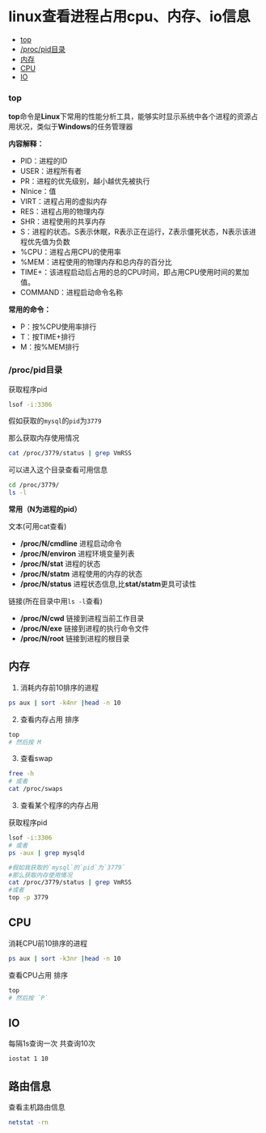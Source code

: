 # linux查看进程占用cpu、内存、io信息

- [top](#top)
- [/proc/pid目录](#/proc/pid目录)
- [内存](#内存)
- [CPU](#CPU)
- [IO](#IO)







### top

**top**命令是**Linux**下常用的性能分析工具，能够实时显示系统中各个进程的资源占用状况，类似于**Windows**的任务管理器

**内容解释：**

- PID：进程的ID
- USER：进程所有者
- PR：进程的优先级别，越小越优先被执行
- NInice：值
- VIRT：进程占用的虚拟内存
- RES：进程占用的物理内存
- SHR：进程使用的共享内存
- S：进程的状态。S表示休眠，R表示正在运行，Z表示僵死状态，N表示该进程优先值为负数
- %CPU：进程占用CPU的使用率
- %MEM：进程使用的物理内存和总内存的百分比
- TIME+：该进程启动后占用的总的CPU时间，即占用CPU使用时间的累加值。
- COMMAND：进程启动命令名称



**常用的命令：**

- P：按%CPU使用率排行
- T：按TIME+排行
- M：按%MEM排行



### /proc/pid目录

获取程序pid

```bash
lsof -i:3306
```



假如获取的`mysql`的`pid`为`3779` 

那么获取内存使用情况

```bash
cat /proc/3779/status | grep VmRSS
```



可以进入这个目录查看可用信息

```bash
cd /proc/3779/
ls -l
```



**常用（N为进程的pid）**

文本(可用cat查看)

- **/proc/N/cmdline** 进程启动命令
- **/proc/N/environ** 进程环境变量列表
- **/proc/N/stat** 进程的状态
- **/proc/N/statm** 进程使用的内存的状态
- **/proc/N/status** 进程状态信息,比**stat/statm**更具可读性

链接(所在目录中用`ls -l`查看)

- **/proc/N/cwd** 链接到进程当前工作目录
- **/proc/N/exe** 链接到进程的执行命令文件
- **/proc/N/root** 链接到进程的根目录



## 内存

1) 消耗内存前10排序的进程

```bash
ps aux | sort -k4nr |head -n 10
```



2) 查看内存占用 排序

```bash
top
# 然后按 M
```



3) 查看swap

```bash
free -h
# 或者
cat /proc/swaps
```



3) 查看某个程序的内存占用

获取程序pid

```bash
lsof -i:3306
# 或者
ps -aux | grep mysqld

```

```bash
#假如我获取的`mysql`的`pid`为`3779` 
#那么获取内存使用情况
cat /proc/3779/status | grep VmRSS
#或者
top -p 3779
```





## CPU

消耗CPU前10排序的进程

```bash
ps aux | sort -k3nr |head -n 10
```



查看CPU占用 排序

```bash
top
# 然后按 `P`
```





## IO

每隔1s查询一次 共查询10次

```bash
iostat 1 10
```



## 路由信息

查看主机路由信息

```bash
netstat -rn
```

